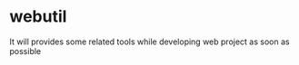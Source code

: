 webutil
=======

It will provides some related tools while developing web project as soon as possible
